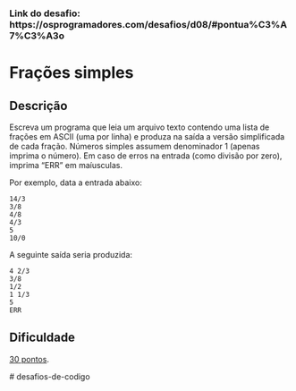<h3>Link do desafio: https://osprogramadores.com/desafios/d08/#pontua%C3%A7%C3%A3o</h3>
<h1 id="frações-simples">Frações simples</h1>
<h2 id="descrição">Descrição</h2>
<p>Escreva um programa que leia um arquivo texto contendo uma lista de frações em
ASCII (uma por linha) e produza na saída a versão simplificada de cada fração.
Números simples assumem denominador 1 (apenas imprima o número). Em caso de
erros na entrada (como divisão por zero), imprima “ERR” em maíusculas.</p>
<p>Por exemplo, data a entrada abaixo:</p>
<pre><code class="hljs">14/3
3/8
4/8
4/3
5
10/0
</code></pre>
<p>A seguinte saída seria produzida:</p>
<pre><code class="hljs">4 2/3
3/8
1/2
1 1/3
5
ERR
</code></pre>
<h2 id="dificuldade">Dificuldade</h2>
<p><a href="https://osprogramadores.com/scores">30 pontos</a>.</p>
# desafios-de-codigo
